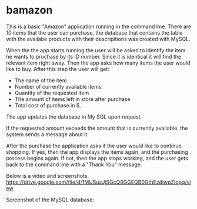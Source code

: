 # bamazon

This is a basic "Amazon" application running in the command line. There are 10 items that the user can purchase, the database that contains the table with the availabe products with their descripitions was created with MySQL.

When the the app starts running the user will be asked to identify the item he wants to pruchase by its ID number. Since it is identical it will find the relevant item right away. Then the app asks how many items the user would like to buy. After this step the user will get:
  - The name of the item
  - Number of currently available items
  - Quantity of the requested item
  - The amount of items left in store after purchase
  - Total cost of purchase in $.
  
The app updates the database in My SQL upon request.

If the requested amount exceeds the amount that is currently available, the system sends a message about it.
  
After the purchase the application asks if the user would like to continue shopping. If yes, then the app displays the items again, and the purchasing process begins again. If not, then the app stops working, and the user gets back to the command line with a "Thank You" message.

Below is a video and screenshots.
https://drive.google.com/file/d/1MUSuzJjSGcQ0GGEQB0GthEzdiwpZIopq/view


Screenshot of the MySQL database:
